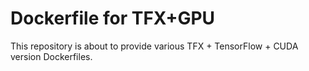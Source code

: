 # Dockerfile for TFX+GPU

This repository is about to provide various TFX + TensorFlow + CUDA version Dockerfiles.